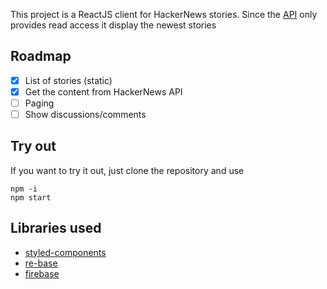 This project is a ReactJS client for HackerNews stories. Since the [API](https://github.com/HackerNews/API) only provides read access
it display the newest stories

## Roadmap
* [x] List of stories (static)
* [x] Get the content from HackerNews API
* [ ] Paging
* [ ] Show discussions/comments

## Try out 
If you want to try it out, just clone the repository and use

```
npm -i
npm start
```

## Libraries used
* [styled-components](https://www.styled-components.com)
* [re-base](https://github.com/tylermcginnis/re-base)
* [firebase](https://github.com/firebase/)
